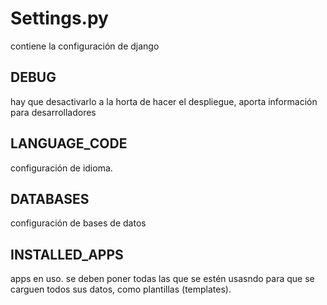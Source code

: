 # Settings.py

contiene la configuración de django

## DEBUG

hay que desactivarlo a la horta de hacer el despliegue, aporta información para desarrolladores

## LANGUAGE_CODE

configuración de idioma.

## DATABASES

configuración de bases de datos

## INSTALLED_APPS

apps en uso. se deben poner todas las que se estén usasndo para que se carguen todos sus datos, como plantillas (templates).
